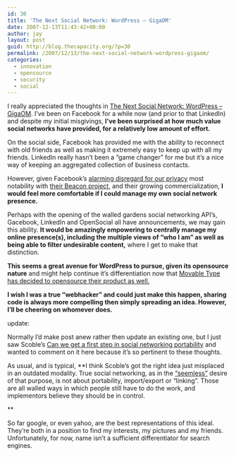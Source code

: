 ```yaml
---
id: 30
title: 'The Next Social Network: WordPress – GigaOM'
date: 2007-12-13T11:43:42+00:00
author: jay
layout: post
guid: http://blog.thecapacity.org/?p=30
permalink: /2007/12/13/the-next-social-network-wordpress-gigaom/
categories:
  - innovation
  - opensource
  - security
  - social
---
```

I really appreciated the thoughts in [The Next Social Network: WordPress – GigaOM](http://gigaom.com/2007/12/11/the-next-social-network-wordpress/). I’ve been on Facebook for a while now (and prior to that LinkedIn) and despite my initial misgivings, **I’ve been surprised at how much value social networks have provided, for a relatively low amount of effort.**

On the social side, Facebook has provided me with the ability to reconnect with old friends as well as making it extremely easy to keep up with all my friends. LinkedIn really hasn’t been a “game changer” for me but it’s a nice way of keeping an aggregated collection of business contacts.

However, given Facebook’s [alarming disregard for our privacy](http://news.google.com/news?num=50&hl=en&safe=off&client=firefox-a&rls=org.mozilla:en-US:official&hs=yGq&q=facebook+privacy&um=1&ie=UTF-8&sa=N&tab=wn "Facebook Privacy News") most notability with [their Beacon project](http://gigaom.com/2007/11/29/facebook-beacon-revamp-will-it-go-far-enough/ "Facebook's Beacon Nightmare"), and their growing commercialization, **I would feel more comfortable if I could manage my own social network presence.**

Perhaps with the opening of the walled gardens social networking API’s, Gacebook, LinkedIn and OpenSocial all have announcements, we may gain this ability. **It would be amazingly empowering to centrally manage my online presence(s), including the multiple views of “who I am” as well as being able to filter undesirable content,** where I get to make that distinction.

**This seems a great avenue for WordPress to pursue, given its opensource nature** and might help continue it’s differentiation now that [Movable Type has decided to opensource their product as well.](http://www.techcrunch.com/2007/12/12/movable-type-finally-goes-open-source/ "Movable Type goes OpenSource")

**I wish I was a true “webhacker” and could just make this happen, sharing code is always more compelling then simply spreading an idea. However, I’ll be cheering on whomever does.**

update:

Normally I’d make post anew rather then update an existing one, but I just saw Scoble’s <a href="http://scobleizer.com/2007/12/13/can-we-get-a-first-step-in-social-networking-portability/" rel="bookmark">Can we get a first step in social networking portability</a> and wanted to comment on it here because it’s so pertinent to these thoughts.

As usual, and is typical, **I think Scoble’s got the right idea just misplaced in an outdated modality. True social networking, as in the [“seemless”](http://blog.thecapacity.org/?p=24 "seemless integration") desire of that purpose, is not about portability, import/export or “linking”. Those are all walled ways in which people still have to do the work, and implementors believe they should be in control.
  
** 

So far google, or even yahoo, are the best representations of this ideal. They’re both in a position to find my interests, my pictures and my friends. Unfortunately, for now, name isn’t a sufficient differentiator for search engines.

